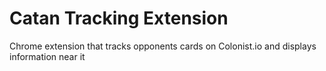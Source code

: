 # Catan Tracking Extension
Chrome extension that tracks opponents cards on Colonist.io and displays information near it
